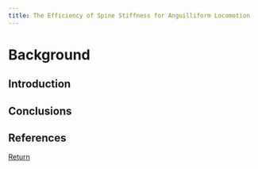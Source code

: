 ```yaml
---
title: The Efficiency of Spine Stiffness for Anguilliform Locomotion
---
```


# Background

## Introduction

## Conclusions

## References

[Return](/index)

